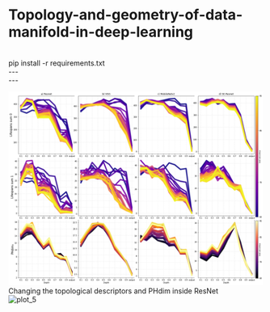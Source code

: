 # Topology-and-geometry-of-data-manifold-in-deep-learning
<br/>
pip install -r requirements.txt  

<br/>
---
<br/>
---

![plot_4](https://github.com/Topology-DL/Topology-and-geometry-of-data-manifold-in-deep-learning/blob/main/Topology%20and%20PHdim.png)
<br/>
Changing the topological descriptors and PHdim inside ResNet
<br/>
![plot_5](https://user-images.githubusercontent.com/94429302/142766610-e1532d60-5985-49a7-8bab-9dad1b77c1d6.png)

